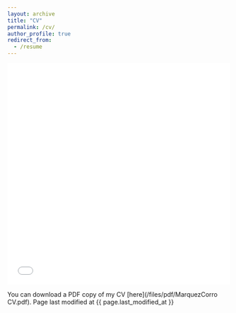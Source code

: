 ```yaml
---
layout: archive
title: "CV"
permalink: /cv/
author_profile: true
redirect_from:
  - /resume
---
```


<iframe src="/files/pdf/MarquezCorro CV.pdf" width="100%" height="500" frameborder="no" border="0" marginwidth="0" marginheight="0"></iframe>

You can download a PDF copy of my CV [here](/files/pdf/MarquezCorro CV.pdf). Page last modified at {{ page.last_modified_at }}
